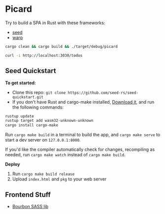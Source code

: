 # Picard

Try to build a SPA in Rust with these frameworks:

- [seed](https://seed-rs.org/)
- [warp](https://github.com/seanmonstar/warp)

```bash
cargo clean && cargo build && ./target/debug/picard
```

```bash
curl -i http://localhost:3030/todos
```

## Seed Quickstart

**To get started:**

- Clone this repo: `git clone https://github.com/seed-rs/seed-quickstart.git`
- If you don't have Rust and cargo-make installed, [Download it](https://www.rust-lang.org/tools/install), and run the following commands:

```bash
rustup update
rustup target add wasm32-unknown-unknown
cargo install cargo-make
```

Run `cargo make build` in a terminal to build the app, and `cargo make serve` to start a dev server
on `127.0.0.1:8000`.

If you'd like the compiler automatically check for changes, recompiling as
needed, run `cargo make watch` instead of `cargo make build`.

**Deploy**

1. Run `cargo make build release`
2. Upload `index.html` and `pkg` to your web server

## Frontend Stuff

- [Bourbon SASS lib](https://www.bourbon.io/docs/latest/)